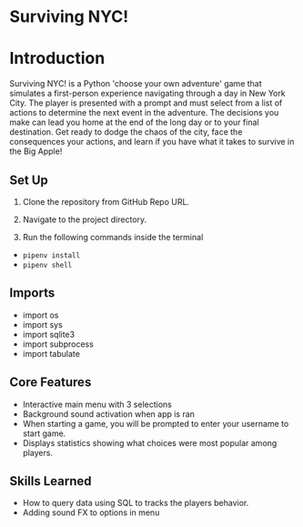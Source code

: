 # Surviving NYC!

# Introduction 
Surviving NYC! is a Python 'choose your own adventure' game that simulates a first-person experience navigating through a day in New York City. The player is presented with a prompt and must select from a list of actions to determine the next event in the adventure. The decisions you make can lead you home at the end of the long day or to your final destination. Get ready to dodge the chaos of the city, face the consequences your actions, and learn if you have what it takes to survive in the Big Apple!

## Set Up
1. Clone the repository from GitHub Repo URL.

2. Navigate to the project directory.

3. Run the following commands inside the terminal

- `pipenv install`
- `pipenv shell`

## Imports
- import os
- import sys
- import sqlite3
- import subprocess
- import tabulate

## Core Features
- Interactive main menu with 3 selections
- Background sound activation when app is ran 
- When starting a game, you will be prompted to enter your username to start game.
- Displays statistics showing what choices were most popular among players. 


## Skills Learned
- How to query data using SQL to tracks the players behavior.
- Adding sound FX to options in menu